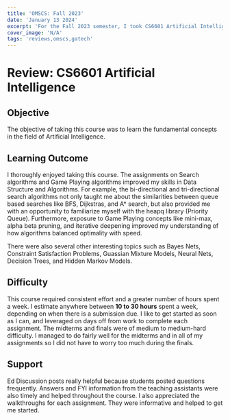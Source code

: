 ```yaml
---
title: 'OMSCS: Fall 2023'
date: 'January 13 2024'
excerpt: 'For the Fall 2023 semester, I took CS6601 Artificial Intelligence. Here is my review for this course.'
cover_image: 'N/A'
tags: 'reviews,omscs,gatech'
---
```

# Review: CS6601 Artificial Intelligence
## Objective
The objective of taking this course was to learn the fundamental concepts in the field of Artificial Intelligence. 
## Learning Outcome
I thoroughly enjoyed taking this course. The assignments on Search algorithms and Game Playing algorithms improved my skills in Data Structure and Algorithms. For example, the bi-directional and tri-directional search algorithms not only taught me about the similarities between queue based searches like BFS, Dijkstras, and A* search, but also provided me with an opportunity to familiarize myself with the heapq library (Priority Queue). Furthermore, exposure to Game Playing concepts like mini-max, alpha beta pruning, and iterative deepening improved my understanding of how algorithms balanced optimality with speed. 

There were also several other interesting topics such as Bayes Nets, Constraint Satisfaction Problems, Guassian Mixture Models, Neural Nets, Decision Trees, and Hidden Markov Models. 

## Difficulty
This course required consistent effort and a greater number of hours spent a week. I estimate anywhere between **10 to 30 hours** spent a week, depending on when there is a submission due. I like to get started as soon as I can, and leveraged on days off from work to complete each assignment. The midterms and finals were of medium to medium-hard difficulty. I managed to do fairly well for the midterms and in all of my assignments so I did not have to worry too much during the finals. 

## Support
Ed Discussion posts really helpful because students posted questions frequently. Answers and FYI information from the teaching assistants were also timely and helped throughout the course. I also appreciated the walkthroughs for each assignment. They were informative and helped to get me started. 